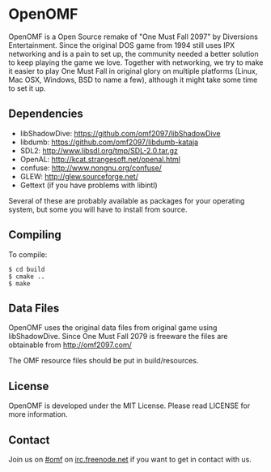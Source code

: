 OpenOMF
=======

OpenOMF is a Open Source remake of "One Must Fall 2097" by Diversions Entertainment.
Since the original DOS game from 1994 still uses IPX networking and is a pain to set up, the community needed a better solution to keep playing the game we love.
Together with networking, we try to make it easier to play One Must Fall in original glory on multiple platforms (Linux, Mac OSX, Windows, BSD to name a few), although it might take some time to set it up.

Dependencies
------------

* libShadowDive: https://github.com/omf2097/libShadowDive
* libdumb: https://github.com/omf2097/libdumb-kataja
* SDL2: http://www.libsdl.org/tmp/SDL-2.0.tar.gz
* OpenAL: http://kcat.strangesoft.net/openal.html
* confuse: http://www.nongnu.org/confuse/
* GLEW: http://glew.sourceforge.net/
* Gettext (if you have problems with libintl)

Several of these are probably available as packages for your operating system, but some you will
have to install from source.

Compiling
---------

To compile:

```
$ cd build
$ cmake ..
$ make
```

Data Files
----------
OpenOMF uses the original data files from original game using libShadowDive.
Since One Must Fall 2079 is freeware the files are obtainable from http://omf2097.com/

The OMF resource files should be put in build/resources.

License
-------
OpenOMF is developed under the MIT License. Please read LICENSE for more information.

Contact
-------
Join us on [#omf](http://webchat.freenode.net?channels=omf) on [irc.freenode.net](irc://chat.freenode.net/omf) if you want to get in contact with us.
